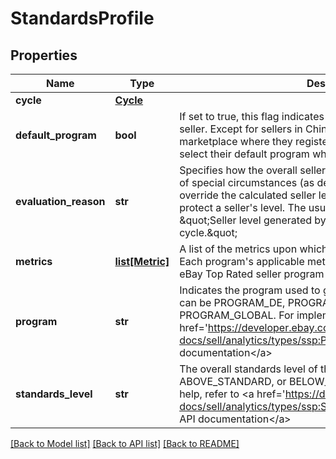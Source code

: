 # StandardsProfile

## Properties
Name | Type | Description | Notes
------------ | ------------- | ------------- | -------------
**cycle** | [**Cycle**](Cycle.md) |  | [optional] 
**default_program** | **bool** | If set to true, this flag indicates this is the default program for the seller. Except for sellers in China, a seller&#39;s default program is the marketplace where they registered with eBay. Seller&#39;s in China select their default program when they register. | [optional] 
**evaluation_reason** | **str** | Specifies how the overall seller level was calculated. In the event of special circumstances (as determined by eBay), eBay may override the calculated seller level. In general, such overrides protect a seller&#39;s level. The usual value for both cycle types is &amp;quot;Seller level generated by standards monthly evaluation cycle.&amp;quot; | [optional] 
**metrics** | [**list[Metric]**](Metric.md) | A list of the metrics upon which a seller&#39;s profile is evaluated. Each program&#39;s applicable metrics and requirements are listed at eBay Top Rated seller program standards. | [optional] 
**program** | **str** | Indicates the program used to generate the profile data. Values can be PROGRAM_DE, PROGRAM_UK, PROGRAM_US, or PROGRAM_GLOBAL. For implementation help, refer to &lt;a href&#x3D;&#39;https://developer.ebay.com/api-docs/sell/analytics/types/ssp:ProgramEnum&#39;&gt;eBay API documentation&lt;/a&gt; | [optional] 
**standards_level** | **str** | The overall standards level of the seller, one of TOP_RATED, ABOVE_STANDARD, or BELOW_STANDARD. For implementation help, refer to &lt;a href&#x3D;&#39;https://developer.ebay.com/api-docs/sell/analytics/types/ssp:StandardsLevelEnum&#39;&gt;eBay API documentation&lt;/a&gt; | [optional] 

[[Back to Model list]](../README.md#documentation-for-models) [[Back to API list]](../README.md#documentation-for-api-endpoints) [[Back to README]](../README.md)



